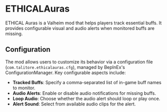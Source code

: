 # ETHICALAuras

ETHICAL Auras is a Valheim mod that helps players track essential buffs. It provides configurable visual and audio alerts when monitored buffs are missing.

## Configuration
The mod allows users to customize its behavior via a configuration file (`com.talitore.ethicalauras.cfg`), managed by BepInEx's ConfigurationManager. Key configurable aspects include:
-   **Tracked Buffs**: Specify a comma-separated list of in-game buff names to monitor.
-   **Audio Alerts**: Enable or disable audio notifications for missing buffs.
-   **Loop Audio**: Choose whether the audio alert should loop or play once.
-   **Alert Sound**: Select from available audio clips for the alert.
